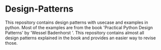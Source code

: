 # Design-Patterns
This repository contains design patterns with usecase and examples in python. Most of the examples are from the book 'Practical Python Design Patterns' by 'Wessel Badenhorst
'. This repository contains almost all design patterns explained in the book and provides an easier way to revise those.
